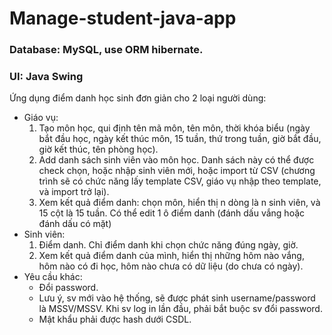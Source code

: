 # Manage-student-java-app
### Database: MySQL, use ORM hibernate.
### UI: Java Swing

Ứng dụng điểm danh học sinh đơn giản cho 2 loại người dùng:
- Giáo vụ:
  1. Tạo môn học, qui định tên mã môn, tên môn, thời khóa biểu (ngày bắt đầu học, ngày kết thúc môn, 15 
  tuần, thứ trong tuần, giờ bắt đầu, giờ kết thúc, tên phòng học).
  2. Add danh sách sinh viên vào môn học. Danh sách này có thể được check chọn, hoặc nhập sinh viên 
  mới, hoặc import từ CSV (chương trình sẽ có chức năng lấy template CSV, giáo vụ nhập theo template, 
  và import trở lại).
  3. Xem kết quả điểm danh: chọn môn, hiển thị n dòng là n sinh viên, và 15 cột là 15 tuần. Có thể edit 1 ô 
  điểm danh (đánh dấu vắng hoặc đánh dấu có mặt)
- Sinh viên:
  1. Điểm danh. Chỉ điểm danh khi chọn chức năng đúng ngày, giờ.
  2. Xem kết quả điểm danh của mình, hiển thị những hôm nào vắng, hôm nào có đi học, hôm nào chưa 
  có dữ liệu (do chưa có ngày).
- Yêu cầu khác:
  - Đổi password.
  - Lưu ý, sv mới vào hệ thống, sẽ được phát sinh username/password là MSSV/MSSV. Khi sv log in lần đầu, 
  phải bắt buộc sv đổi password.
  - Mật khẩu phải được hash dưới CSDL.

